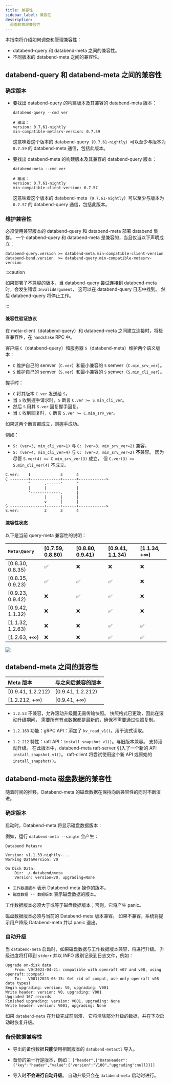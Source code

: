 ```yaml
---
title: 兼容性
sidebar_label: 兼容性
description:
  调查和管理兼容性
---
```


本指南将介绍如何调查和管理兼容性：
- databend-query 和 databend-meta 之间的兼容性。
- 不同版本的 databend-meta 之间的兼容性。

## databend-query 和 databend-meta 之间的兼容性

### 确定版本

- 要找出 databend-query 的构建版本及其兼容的 databend-meta 版本：

  ```shell
  databend-query --cmd ver

  # 输出：
  version: 0.7.61-nightly
  min-compatible-metasrv-version: 0.7.59
  ```

  这意味着这个版本的 databend-query（`0.7.61-nightly`）可以至少与版本为 `0.7.59` 的 databend-meta 通信，包括此版本。

- 要找出 databend-meta 的构建版本及其兼容的 databend-query 版本：

  ```shell
  databend-meta --cmd ver

  # 输出：
  version: 0.7.61-nightly
  min-compatible-client-version: 0.7.57
  ```

  这意味着这个版本的 databend-meta（`0.7.61-nightly`）可以至少与版本为 `0.7.57` 的 databend-query 通信，包括此版本。

### 维护兼容性

必须使用兼容版本的 databend-query 和 databend-meta 部署 databend 集群。
一个 databend-query 和 databend-meta 是兼容的，当且仅当以下声明成立：

```
databend-query.version >= databend-meta.min-compatible-client-version
databend-bend.version  >= databend-query.min-compatible-metasrv-version
```

:::caution

如果部署了不兼容的版本，当 databend-query 尝试连接到 databend-meta 时，会发生错误 `InvalidArgument`，
这可以在 databend-query 日志中找到。
然后 databend-query 将停止工作。

:::

#### 兼容性验证协议

在 meta-client（databend-query）和 databend-meta 之间建立连接时，将检查兼容性，在 `handshake` RPC 中。

客户端 `C`（databend-query）和服务器 `S`（databend-meta）维护两个语义版本：

- `C` 维护自己的 semver（`C.ver`）和最小兼容的 `S` semver（`C.min_srv_ver`）。
- `S` 维护自己的 semver（`S.ver`）和最小兼容的 `S` semver（`S.min_cli_ver`）。

握手时：

- `C` 将其版本 `C.ver` 发送给 `S`，
- 当 `S` 收到握手请求时，`S` 断言 `C.ver >= S.min_cli_ver`。
- 然后 `S` 用其 `S.ver` 回复握手回复。
- 当 `C` 收到回复时，`C` 断言 `S.ver >= C.min_srv_ver`。

如果这两个断言都成立，则握手成功。

例如：
- `S: (ver=3, min_cli_ver=1)` 与 `C: (ver=3, min_srv_ver=2)` 兼容。
- `S: (ver=4, min_cli_ver=4)` 与 `C: (ver=3, min_srv_ver=2)` **不**兼容。
  因为尽管 `S.ver(4) >= C.min_srv_ver(3)` 成立，
  但 `C.ver(3) >= S.min_cli_ver(4)` 不成立。

```text
C.ver:    1             3      4
C --------+-------------+------+------------>
          ^      .------'      ^
          |      |             |
          '-------------.      |
                 |      |      |
                 v      |      |
S ---------------+------+------+------------>
S.ver:           2      3      4
```

#### 兼容性状态

以下是当前 query-meta 兼容性的说明：

| `Meta\Query`     | [0.7.59, 0.8.80) | [0.8.80, 0.9.41) | [0.9.41, 1.1.34) | [1.1.34, +∞) |
|:-----------------|:-----------------|:-----------------|:-----------------|:-------------|
| [0.8.30, 0.8.35) | ✅                | ❌                | ❌                | ❌            |
| [0.8.35, 0.9.23) | ✅                | ✅                | ✅                | ❌            |
| [0.9.23, 0.9.42) | ❌                | ✅                | ✅                | ❌            |
| [0.9.42, 1.1.32) | ❌                | ❌                | ✅                | ❌            |
| [1.1.32, 1.2.63) | ❌                | ❌                | ✅                | ✅            |
| [1.2.63, +∞)     | ❌                | ❌                | ✅                | ✅            |

<img src="/img/deploy/compatibility.excalidraw.png"/>


## databend-meta 之间的兼容性

| Meta 版本         | 与之向后兼容的版本 |
|:------------------|:-------------------------|
| [0.9.41, 1.2.212) | [0.9.41, 1.2.212)        |
| [1.2.212, +∞)     | [0.9.41, +∞)             |


- `1.2.53` 不兼容，允许滚动升级而无需传输快照。
  快照格式已更改，因此在滚动升级期间，
  需要所有节点数据都是最新的，确保不需要通过快照复制。

- `1.2.163` 功能：gRPC API：添加了 `kv_read_v1()`。用于流式读取。

- `1.2.212` 特性：raft API：`install_snapshot_v1()`。与旧版本兼容。
  支持滚动升级。
  在此版本中，databend-meta raft-server 引入了一个新的 API `install_snapshot_v1()`。
  raft-client 将尝试使用这个新 API 或原始的 `install_snapshot()`。


## databend-meta 磁盘数据的兼容性

随着时间的推移，Databend-meta 的磁盘数据在保持向后兼容性的同时不断演进。

### 确定版本

启动时，Databend-meta 将显示磁盘数据版本：

例如，运行 `databend-meta --single` 会产生：

```
Databend Metasrv

Version: v1.1.33-nightly-...
Working DataVersion: V0

On Disk Data:
    Dir: ./.databend/meta
    Version: version=V0, upgrading=None
```

- `工作数据版本` 表示 Databend-meta 操作的版本。
- `磁盘数据 -- 数据版本` 表示磁盘数据的版本。

工作数据版本必须大于或等于磁盘数据版本；否则，它将产生 panic。

磁盘数据版本必须与当前的 Databend-meta 版本兼容。
如果不兼容，系统将提示用户降级 Databend-meta 并以 panic 退出。

### 自动升级

当 `databend-meta` 启动时，如果磁盘数据与工作数据版本兼容，将进行升级。
升级进度将打印到 `stderr` 并以 INFO 级别记录到日志文件，例如：

```text
Upgrade on-disk data
    From: V0(2023-04-21: compatible with openraft v07 and v08, using openraft::compat)
    To:   V001(2023-05-15: Get rid of compat, use only openraft v08 data types)
Begin upgrading: version: V0, upgrading: V001
Write header: version: V0, upgrading: V001
Upgraded 167 records
Finished upgrading: version: V001, upgrading: None
Write header: version: V001, upgrading: None
```

如果 `databend-meta` 在升级完成前崩溃，
它将清除部分升级的数据，并在下次启动时恢复升级。

### 备份数据兼容性

- 导出的备份数据**只能**使用相同版本的 `databend-metactl` 导入。

- 备份的第一行是版本，例如：
  `["header",{"DataHeader":{"key":"header","value":{"version":"V100","upgrading":null}}}]`

- 导入时**不会进行自动升级**。
  自动升级只会在 `databend-meta` 启动时进行。